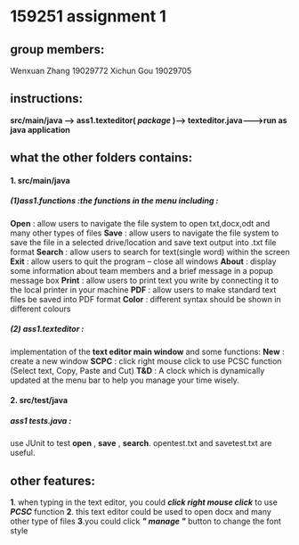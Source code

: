 ﻿# 159251 assignment 1
## group members:
 Wenxuan Zhang 19029772
 Xichun Gou 19029705

## instructions:
**src/main/java --> ass1.texteditor( *package* )--> texteditor.java--->run as java application**

## what the other folders contains:
#### 1. src/main/java
##### (1)ass1.functions :the functions in the menu including :
**Open** : allow users to navigate the file system to open txt,docx,odt and many other types of files 
**Save** : allow users to navigate the file system to save the file in a selected drive/location and save text output into .txt file format
**Search** : allow users to search for text(single word) within the screen
**Exit** : allow users to quit the program – close all windows
**About** : display some information about team members and a brief message in a popup message box
**Print** : allow users to print text you write by connecting it to the local printer in your machine
**PDF** : allow users to make standard text files be saved into PDF format
**Color** : different syntax should be shown in different colours

##### (2) ass1.texteditor : 
implementation of the **text editor main window** and some functions:
**New** : create a new window
**SCPC** : click right mouse click to use PCSC function (Select text, Copy, Paste and Cut)
**T&D** : A clock which is dynamically updated at the menu bar to help you manage your time wisely.
#### 2. src/test/java
##### ass1 tests.java :   
use JUnit to test **open** , **save** , **search**.
opentest.txt and savetest.txt are useful.

## other features:
**1**. when typing in the text editor, you could ***click right mouse click*** to use ***PCSC*** function
**2**. this text editor could be used to open docx and many other type of files
**3**.you could click ***" manage "*** button to change the font style











